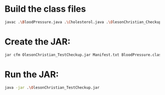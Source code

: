 # Build the class files #
```bash
javac .\BloodPressure.java .\Cholesterol.java .\OlesonChristian_Checkup.java .\OlesonChristian_TestCheckup.java
```

# Create the JAR: #
```bash
jar cfm OlesonChristian_TestCheckup.jar Manifest.txt BloodPressure.class Cholesterol.class OlesonChristian_TestCheckup.class OlesonChristian_Checkup.class
```

# Run the JAR: #
```bash
java -jar .\OlesonChristian_TestCheckup.jar
```
